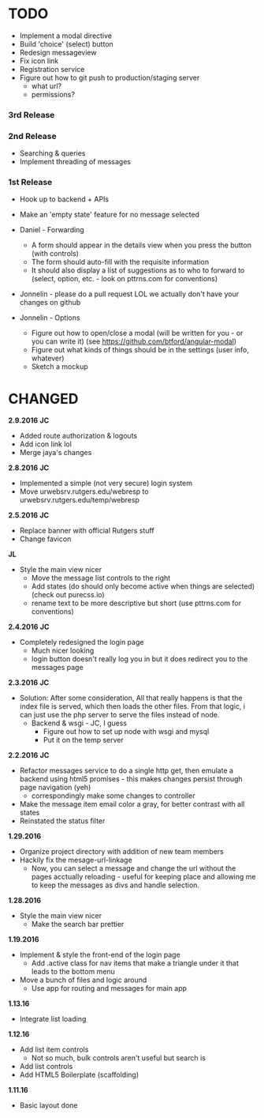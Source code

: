 # TODO

+ Implement a modal directive
+ Build 'choice' (select) button
+ Redesign messageview
+ Fix icon link
+ Registration service
+ Figure out how to git push to production/staging server
	- what url?
	- permissions?

### 3rd Release

### 2nd Release
+ Searching & queries
+ Implement threading of messages

### 1st Release

+ Hook up to backend + APIs
+ Make an 'empty state' feature for no message selected

+ Daniel - Forwarding
	- A form should appear in the details view when you press the button (with controls)
	- The form should auto-fill with the requisite information
	- It should also display a list of suggestions as to who to forward to (select, option, etc. - look on pttrns.com for conventions)

+ Jonnelin - please do a pull request LOL we actually don't have your changes on github
+ Jonnelin - Options
	- Figure out how to open/close a modal (will be written for you - or you can write it) (see https://github.com/btford/angular-modal)
	- Figure out what kinds of things should be in the settings (user info, whatever)
	- Sketch a mockup

# CHANGED

**2.9.2016**
__JC__
+ Added route authorization & logouts
+ Add icon link lol
+ Merge jaya's changes

**2.8.2016**
__JC__
+ Implemented a simple (not very secure) login system
+ Move urwebsrv.rutgers.edu/webresp to urwebsrv.rutgers.edu/temp/webresp

**2.5.2016**
__JC__
+ Replace banner with official Rutgers stuff
+ Change favicon

__JL__
+ Style the main view nicer
	- Move the message list controls to the right
	- Add states (do should only become active when things are selected) (check out purecss.io)
	- rename text to be more descriptive but short (use pttrns.com for conventions)

**2.4.2016**
__JC__
+ Completely redesigned the login page
	- Much nicer looking
	- login button doesn't really log you in but it does redirect you to the messages page

**2.3.2016**
__JC__
+ Solution: After some consideration, All that really happens is that the index file is served, which then loads the other files. From that logic, i can just use the php server to serve the files instead of node.
	+ Backend & wsgi - JC, I guess
		- Figure out how to set up node with wsgi and mysql
		- Put it on the temp server

**2.2.2016**
__JC__
+ Refactor messages service to do a single http get, then emulate a backend using html5 promises - this makes changes persist through page navigation (yeh)
	+ correspondingly make some changes to controller
+ Make the message item email color a gray, for better contrast with all states
+ Reinstated the status filter

**1.29.2016**
+ Organize project directory with addition of new team members
+ Hackily fix the mesage-url-linkage
	+ Now, you can select a message and change the url without the pages acctually reloading - useful for keeping place and allowing me to keep the messages as divs and handle selection.

**1.28.2016**
+ Style the main view nicer
	+ Make the search bar prettier

**1.19.2016**
+ Implement & style the front-end of the login page
	+ Add .active class for nav items that make a triangle under it that leads to the bottom menu
+ Move a bunch of files and logic around
	- Use app for routing and messages for main app

**1.13.16**
+ Integrate list loading

**1.12.16**
+ Add list item controls
    - Not so much, bulk controls aren't useful but search is
+ Add list controls
+ Add HTML5 Boilerplate (scaffolding)

**1.11.16**
+ Basic layout done
